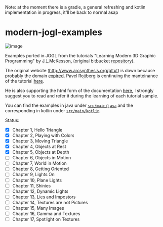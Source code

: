 Note: at the moment there is a gradle, a general refreshing and kotlin implementation in progress, it'll be back to normal asap

modern-jogl-examples
====================

![image](http://imgur.com/HIU1qHD.png)

Examples ported in JOGL from the tutorials "Learning Modern 3D Graphic Programming" by J.L.McKesson, (original bitbucket [repository](https://bitbucket.org/alfonse/gltut/overview)).

The original website (http://www.arcsynthesis.org/gltut) is down because probably the domain [expired](https://bitbucket.org/alfonse/gltut/issues/127/arcsynthesisorg-web-site). Pavel Rojtberg is continuing the manteinance of the tutorial [here](https://github.com/paroj/gltut). 

He is also supporting the html form of the documentation [here](https://paroj.github.io/gltut/), I strongly suggest you to read and refer it during the learning of each tutorial sample.

You can find the examples in java under [`src/main/java`](https://github.com/java-opengl-labs/modern-jogl-examples/tree/master/src/main/java/main) and the corresponding in kotlin under [`src/main/kotlin`](https://github.com/java-opengl-labs/modern-jogl-examples/tree/master/src/main/kotlin/main)

Status:

- [x] Chapter 1, Hello Triangle
- [x] Chapter 2, Playing with Colors
- [x] Chapter 3, Moving Triangle
- [x] Chapter 4, Objects at Rest
- [x] Chapter 5, Objects at Depth
- [ ] Chapter 6, Objects in Motion
- [ ] Chapter 7, World in Motion
- [ ] Chapter 8, Getting Oriented
- [ ] Chapter 9, Lights On
- [ ] Chapter 10, Plane Lights
- [ ] Chapter 11, Shinies
- [ ] Chapter 12, Dynamic Lights
- [ ] Chapter 13, Lies and Impostors
- [ ] Chapter 14, Textures are not Pictures
- [ ] Chapter 15, Many Images
- [ ] Chapter 16, Gamma and Textures
- [ ] Chapter 17, Spotlight on Textures
